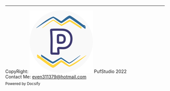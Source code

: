 ---

CopyRight: ![logo](https://raw.githubusercontent.com/even311379/TiledLevel/main/_media/favicon.png ':size=16 :no-zoom') PufStudio 2022  
Contact Me: even311379@hotmail.com  
<a href="https://docsify.js.org/" target="_blank" rel="noopener" style="text-decoration: none">
    <sub>Powered by Docsify</sub>
</a>
